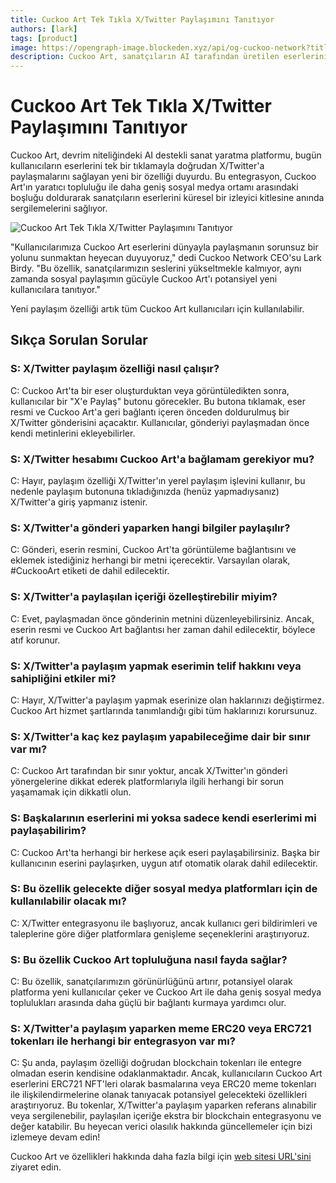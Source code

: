 ```yaml
---
title: Cuckoo Art Tek Tıkla X/Twitter Paylaşımını Tanıtıyor
authors: [lark]
tags: [product]
image: https://opengraph-image.blockeden.xyz/api/og-cuckoo-network?title=Cuckoo%20Art%20Tek%20Tıkla%20X/Twitter%20Paylaşımını%20Tanıtıyor
description: Cuckoo Art, sanatçıların AI tarafından üretilen eserlerini küresel olarak sergilemelerini sağlayan tek tıkla X/Twitter paylaşımını başlatıyor. Bu özellik, yaratıcılığı ve sosyal medyayı birleştirerek erişimi ve topluluk etkileşimini genişletiyor.
---
```


# Cuckoo Art Tek Tıkla X/Twitter Paylaşımını Tanıtıyor

Cuckoo Art, devrim niteliğindeki AI destekli sanat yaratma platformu, bugün kullanıcıların eserlerini tek bir tıklamayla doğrudan X/Twitter'a paylaşmalarını sağlayan yeni bir özelliği duyurdu. Bu entegrasyon, Cuckoo Art'ın yaratıcı topluluğu ile daha geniş sosyal medya ortamı arasındaki boşluğu doldurarak sanatçıların eserlerini küresel bir izleyici kitlesine anında sergilemelerini sağlıyor.

![Cuckoo Art Tek Tıkla X/Twitter Paylaşımını Tanıtıyor](https://cuckoo-network.b-cdn.net/cuckoo-art-x-twitter-sharing.webp "Cuckoo Art Tek Tıkla X/Twitter Paylaşımını Tanıtıyor")

"Kullanıcılarımıza Cuckoo Art eserlerini dünyayla paylaşmanın sorunsuz bir yolunu sunmaktan heyecan duyuyoruz," dedi Cuckoo Network CEO'su Lark Birdy. "Bu özellik, sanatçılarımızın seslerini yükseltmekle kalmıyor, aynı zamanda sosyal paylaşımın gücüyle Cuckoo Art'ı potansiyel yeni kullanıcılara tanıtıyor."

Yeni paylaşım özelliği artık tüm Cuckoo Art kullanıcıları için kullanılabilir.

## Sıkça Sorulan Sorular

### S: X/Twitter paylaşım özelliği nasıl çalışır?

C: Cuckoo Art'ta bir eser oluşturduktan veya görüntüledikten sonra, kullanıcılar bir "X'e Paylaş" butonu görecekler. Bu butona tıklamak, eser resmi ve Cuckoo Art'a geri bağlantı içeren önceden doldurulmuş bir X/Twitter gönderisini açacaktır. Kullanıcılar, gönderiyi paylaşmadan önce kendi metinlerini ekleyebilirler.

### S: X/Twitter hesabımı Cuckoo Art'a bağlamam gerekiyor mu?

C: Hayır, paylaşım özelliği X/Twitter'ın yerel paylaşım işlevini kullanır, bu nedenle paylaşım butonuna tıkladığınızda (henüz yapmadıysanız) X/Twitter'a giriş yapmanız istenir.

### S: X/Twitter'a gönderi yaparken hangi bilgiler paylaşılır?

C: Gönderi, eserin resmini, Cuckoo Art'ta görüntüleme bağlantısını ve eklemek istediğiniz herhangi bir metni içerecektir. Varsayılan olarak, #CuckooArt etiketi de dahil edilecektir.

### S: X/Twitter'a paylaşılan içeriği özelleştirebilir miyim?

C: Evet, paylaşmadan önce gönderinin metnini düzenleyebilirsiniz. Ancak, eserin resmi ve Cuckoo Art bağlantısı her zaman dahil edilecektir, böylece atıf korunur.

### S: X/Twitter'a paylaşım yapmak eserimin telif hakkını veya sahipliğini etkiler mi?

C: Hayır, X/Twitter'a paylaşım yapmak eserinize olan haklarınızı değiştirmez. Cuckoo Art hizmet şartlarında tanımlandığı gibi tüm haklarınızı korursunuz.

### S: X/Twitter'a kaç kez paylaşım yapabileceğime dair bir sınır var mı?

C: Cuckoo Art tarafından bir sınır yoktur, ancak X/Twitter'ın gönderi yönergelerine dikkat ederek platformlarıyla ilgili herhangi bir sorun yaşamamak için dikkatli olun.

### S: Başkalarının eserlerini mi yoksa sadece kendi eserlerimi mi paylaşabilirim?

C: Cuckoo Art'ta herhangi bir herkese açık eseri paylaşabilirsiniz. Başka bir kullanıcının eserini paylaşırken, uygun atıf otomatik olarak dahil edilecektir.

### S: Bu özellik gelecekte diğer sosyal medya platformları için de kullanılabilir olacak mı?

C: X/Twitter entegrasyonu ile başlıyoruz, ancak kullanıcı geri bildirimleri ve taleplerine göre diğer platformlara genişleme seçeneklerini araştırıyoruz.

### S: Bu özellik Cuckoo Art topluluğuna nasıl fayda sağlar?

C: Bu özellik, sanatçılarımızın görünürlüğünü artırır, potansiyel olarak platforma yeni kullanıcılar çeker ve Cuckoo Art ile daha geniş sosyal medya toplulukları arasında daha güçlü bir bağlantı kurmaya yardımcı olur.

### S: X/Twitter'a paylaşım yaparken meme ERC20 veya ERC721 tokenları ile herhangi bir entegrasyon var mı?

C: Şu anda, paylaşım özelliği doğrudan blockchain tokenları ile entegre olmadan eserin kendisine odaklanmaktadır. Ancak, kullanıcıların Cuckoo Art eserlerini ERC721 NFT'leri olarak basmalarına veya ERC20 meme tokenları ile ilişkilendirmelerine olanak tanıyacak potansiyel gelecekteki özellikleri araştırıyoruz. Bu tokenlar, X/Twitter'a paylaşım yaparken referans alınabilir veya sergilenebilir, paylaşılan içeriğe ekstra bir blockchain entegrasyonu ve değer katabilir. Bu heyecan verici olasılık hakkında güncellemeler için bizi izlemeye devam edin!

Cuckoo Art ve özellikleri hakkında daha fazla bilgi için [web sitesi URL'sini](https://cuckoo.network/portal/art) ziyaret edin.
